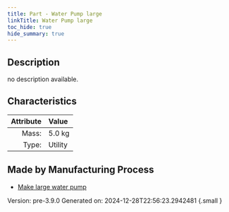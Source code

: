 ```yaml
---
title: Part - Water Pump large
linkTitle: Water Pump large
toc_hide: true
hide_summary: true
---
```


## Description
no description available.

## Characteristics

| Attribute      | Value |
|--------:|:------|
|Mass:|5.0 kg|
|Type:|Utility|

## Made by Manufacturing Process

- [Make large water pump](/docs/definitions/process/make-large-water-pump)



Version: pre-3.9.0 Generated on: 2024-12-28T22:56:23.2942481
{.small }

